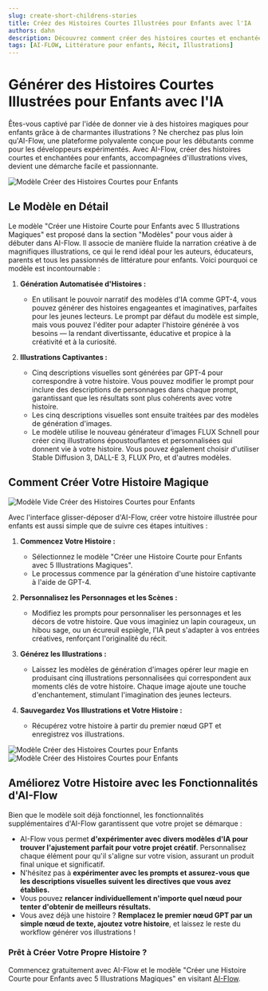 ```yaml
---
slug: create-short-childrens-stories
title: Créez des Histoires Courtes Illustrées pour Enfants avec l'IA
authors: dahn
description: Découvrez comment créer des histoires courtes et enchantées pour enfants avec des illustrations captivantes en utilisant le puissant modèle d'AI-Flow.
tags: [AI-FLOW, Littérature pour enfants, Récit, Illustrations]
---
```


<head>
  <meta name="twitter:card" content="summary_large_image"/>
  <meta name="twitter:title" content="Créez des Histoires Courtes pour Enfants avec AI-Flow" />
  <meta name="twitter:description" content="Découvrez comment créer des histoires courtes et enchantées pour enfants avec des illustrations captivantes en utilisant le puissant modèle d'AI-Flow." />
  <meta name="twitter:creator" content="@AIFlowApp"/>
  <meta name="twitter:image" content="https://docs.ai-flow.net/img/blog-card-images/template-short-child-story.png"/>
  <meta name="twitter:image:alt" content="Création d'Histoires pour Enfants avec AI-Flow"/>
  <meta property="og:title" content="Créez des Histoires Courtes pour Enfants avec AI-Flow"/>
  <meta property="og:description" content="Découvrez comment créer des histoires courtes et enchantées pour enfants avec des illustrations captivantes en utilisant le puissant modèle d'AI-Flow."/>
  <meta property="og:image" content="https://docs.ai-flow.net/img/blog-card-images/template-short-child-story.png"/>
</head>

# Générer des Histoires Courtes Illustrées pour Enfants avec l'IA

Êtes-vous captivé par l'idée de donner vie à des histoires magiques pour enfants grâce à de charmantes illustrations ? Ne cherchez pas plus loin qu'AI-Flow, une plateforme polyvalente conçue pour les débutants comme pour les développeurs expérimentés. Avec AI-Flow, créer des histoires courtes et enchantées pour enfants, accompagnées d'illustrations vives, devient une démarche facile et passionnante.

![Modèle Créer des Histoires Courtes pour Enfants](/img/blog-images/template-short-child-story.png)

## Le Modèle en Détail

Le modèle "Créer une Histoire Courte pour Enfants avec 5 Illustrations Magiques" est proposé dans la section "Modèles" pour vous aider à débuter dans AI-Flow. Il associe de manière fluide la narration créative à de magnifiques illustrations, ce qui le rend idéal pour les auteurs, éducateurs, parents et tous les passionnés de littérature pour enfants. Voici pourquoi ce modèle est incontournable :

1. **Génération Automatisée d'Histoires :**

   - En utilisant le pouvoir narratif des modèles d'IA comme GPT-4, vous pouvez générer des histoires engageantes et imaginatives, parfaites pour les jeunes lecteurs. Le prompt par défaut du modèle est simple, mais vous pouvez l'éditer pour adapter l'histoire générée à vos besoins — la rendant divertissante, éducative et propice à la créativité et à la curiosité.

2. **Illustrations Captivantes :**
   - Cinq descriptions visuelles sont générées par GPT-4 pour correspondre à votre histoire. Vous pouvez modifier le prompt pour inclure des descriptions de personnages dans chaque prompt, garantissant que les résultats sont plus cohérents avec votre histoire.
   - Les cinq descriptions visuelles sont ensuite traitées par des modèles de génération d'images.
   - Le modèle utilise le nouveau générateur d'images FLUX Schnell pour créer cinq illustrations époustouflantes et personnalisées qui donnent vie à votre histoire. Vous pouvez également choisir d'utiliser Stable Diffusion 3, DALL-E 3, FLUX Pro, et d'autres modèles.

## Comment Créer Votre Histoire Magique

![Modèle Vide Créer des Histoires Courtes pour Enfants](/img/blog-images/template-short-child-story-4.png)

Avec l'interface glisser-déposer d'AI-Flow, créer votre histoire illustrée pour enfants est aussi simple que de suivre ces étapes intuitives :

1. **Commencez Votre Histoire :**

   - Sélectionnez le modèle "Créer une Histoire Courte pour Enfants avec 5 Illustrations Magiques".
   - Le processus commence par la génération d'une histoire captivante à l'aide de GPT-4.

2. **Personnalisez les Personnages et les Scènes :**

   - Modifiez les prompts pour personnaliser les personnages et les décors de votre histoire. Que vous imaginiez un lapin courageux, un hibou sage, ou un écureuil espiègle, l'IA peut s'adapter à vos entrées créatives, renforçant l'originalité du récit.

3. **Générez les Illustrations :**

   - Laissez les modèles de génération d'images opérer leur magie en produisant cinq illustrations personnalisées qui correspondent aux moments clés de votre histoire. Chaque image ajoute une touche d'enchantement, stimulant l'imagination des jeunes lecteurs.

4. **Sauvegardez Vos Illustrations et Votre Histoire :**
   - Récupérez votre histoire à partir du premier nœud GPT et enregistrez vos illustrations.

 <div class="flex flex-row w-[50%] justify-center">
    <span class="w-40 h-full object-cover">
    <img src="../img/blog-images/template-short-child-story-2.png" alt="Modèle Créer des Histoires Courtes pour Enfants" />
    </span>
    <span class="w-40 h-full object-cover">
    <img src="../img/blog-images/template-short-child-story-3.png" alt="Modèle Créer des Histoires Courtes pour Enfants" />
    </span>
</div>

## Améliorez Votre Histoire avec les Fonctionnalités d'AI-Flow

Bien que le modèle soit déjà fonctionnel, les fonctionnalités supplémentaires d'AI-Flow garantissent que votre projet se démarque :

- AI-Flow vous permet **d'expérimenter avec divers modèles d'IA pour trouver l'ajustement parfait pour votre projet créatif**. Personnalisez chaque élément pour qu'il s'aligne sur votre vision, assurant un produit final unique et significatif.
- N'hésitez pas à **expérimenter avec les prompts et assurez-vous que les descriptions visuelles suivent les directives que vous avez établies.**
- Vous pouvez **relancer individuellement n'importe quel nœud pour tenter d'obtenir de meilleurs résultats.**
- Vous avez déjà une histoire ? **Remplacez le premier nœud GPT par un simple nœud de texte, ajoutez votre histoire**, et laissez le reste du workflow générer vos illustrations !

### Prêt à Créer Votre Propre Histoire ?

Commencez gratuitement avec AI-Flow et le modèle "Créer une Histoire Courte pour Enfants avec 5 Illustrations Magiques" en visitant [AI-Flow](https://app.ai-flow.net/).
